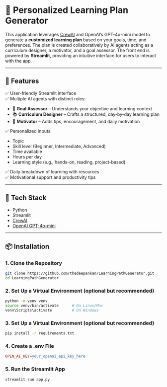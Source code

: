 # 📘 Personalized Learning Plan Generator

This application leverages [CrewAI](https://github.com/joaomdmoura/crewAI) and OpenAI’s GPT-4o-mini model to generate a **customized learning plan** based on your goals, time, and preferences. The plan is created collaboratively by AI agents acting as a curriculum designer, a motivator, and a goal assessor. The front end is powered by **Streamlit**, providing an intuitive interface for users to interact with the app.

---

## 🚀 Features

✅ User-friendly Streamlit interface  
✅ Multiple AI agents with distinct roles:  
- 🎯 **Goal Assessor** – Understands your objective and learning context  
- 📚 **Curriculum Designer** – Crafts a structured, day-by-day learning plan  
- 💬 **Motivator** – Adds tips, encouragement, and daily motivation  

✅ Personalized inputs:
- Topic
- Skill level (Beginner, Intermediate, Advanced)
- Time available
- Hours per day
- Learning style (e.g., hands-on, reading, project-based)

✅ Daily breakdown of learning with resources  
✅ Motivational support and productivity tips

---

## 🧠 Tech Stack

- Python
- Streamlit
- [CrewAI](https://github.com/joaomdmoura/crewAI)
- [OpenAI GPT-4o-mini](https://platform.openai.com/docs/models/gpt-4o-mini)

---

## 📦 Installation

### 1. Clone the Repository

```bash
git clone https://github.com/thedeepankan/LearningPathGenerator.git
cd LearningPathGenerator
```
### 2. Set Up a Virtual Environment (optional but recommended)
```bash
python -m venv venv
source venv/bin/activate      # On Linux/Mac
venv\Scripts\activate         # On Windows
```

### 3. Set Up a Virtual Environment (optional but recommended)
```bash
pip install -r requirements.txt
```
### 4. Create a .env File
```ini
OPEN_AI_KEY=your_openai_api_key_here
```
### 5. Run the Streamlit App
```bash
streamlit run app.py
```



